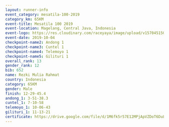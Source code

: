 ```yaml
---
layout: runner-info 
event_category: mesatila-100-2019 
category_km: 65KM 
event-title: Mesatila 100 2019 
event-location: Magelang, Central Java, Indonesia 
event-logo: https://res.cloudinary.com/raceyaya/image/upload/v1570451507/logo/mesastila100_jin7bl.jpg 
event-date: 2019-10-04 
checkpoint-name2: Andong 1 
checkpoint-name3: Cuntel 1 
checkpoint-name4: Telemoyo 1 
checkpoint-name5: Gilituri 1 
overall_rank: 13
gender_rank: 12
bib: 652
name: Rezki Mulia Rahmat
country: Indonesia
category: 65KM
gender: Male
finish: 12-29-45.4
andong_1: 3-51-38.3
cuntel_1: 7-10-58
telemoyo_1: 10-06-43
gilituri_1: 11-13-21
certificate: https://drive.google.com/file/d/1M6fk5r57E12MPjApVZDoT6DuLOLBeR5B/view?usp=sharing
---
```

